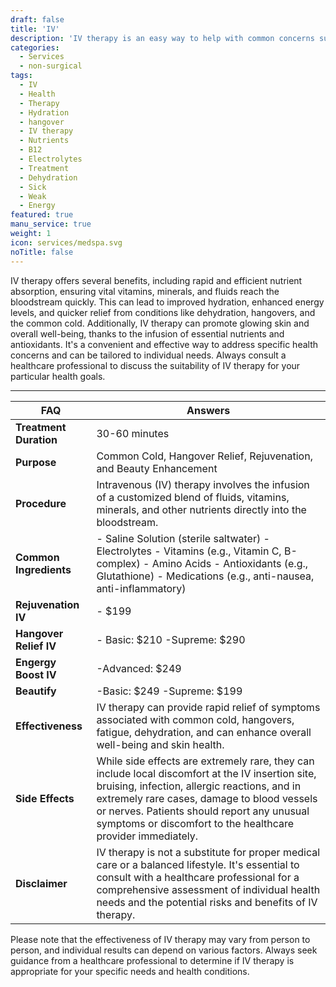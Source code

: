 ```yaml
---
draft: false
title: 'IV'
description: 'IV therapy is an easy way to help with common concerns such as, dehydration, nutrient and electrolyte replacement, illness, weakness, and increasing energy levels.'
categories:
  - Services
  - non-surgical
tags:
  - IV
  - Health
  - Therapy
  - Hydration
  - hangover 
  - IV therapy 
  - Nutrients
  - B12
  - Electrolytes
  - Treatment
  - Dehydration 
  - Sick 
  - Weak 
  - Energy 
featured: true
manu_service: true
weight: 1
icon: services/medspa.svg
noTitle: false
---
```


IV therapy offers several benefits, including rapid and efficient nutrient absorption, ensuring vital vitamins, minerals, and fluids reach the bloodstream quickly. This can lead to improved hydration, enhanced energy levels, and quicker relief from conditions like dehydration, hangovers, and the common cold. Additionally, IV therapy can promote glowing skin and overall well-being, thanks to the infusion of essential nutrients and antioxidants. It's a convenient and effective way to address specific health concerns and can be tailored to individual needs. Always consult a healthcare professional to discuss the suitability of IV therapy for your particular health goals.

---
| FAQ                   | Answers                                                                                  |
|-----------------------------|--------------------------------------------------------------------------------------------|
| **Treatment Duration**      | 30-60 minutes                                                                           |
| **Purpose**                 | Common Cold, Hangover Relief, Rejuvenation, and Beauty Enhancement                         |
| **Procedure**               | Intravenous (IV) therapy involves the infusion of a customized blend of fluids, vitamins, minerals, and other nutrients directly into the bloodstream. |
| **Common Ingredients**      | - Saline Solution (sterile saltwater) - Electrolytes - Vitamins (e.g., Vitamin C, B-complex) - Amino Acids - Antioxidants (e.g., Glutathione) - Medications (e.g., anti-nausea, anti-inflammatory) |
| **Rejuvenation IV**     | - $199 |
| **Hangover Relief IV**     | - Basic: $210 -Supreme: $290 |
| **Engergy Boost IV**     | -Advanced: $249  |
| **Beautify**     | -Basic: $249 -Supreme: $199 |
| **Effectiveness**           | IV therapy can provide rapid relief of symptoms associated with common cold, hangovers, fatigue, dehydration, and can enhance overall well-being and skin health. |
| **Side Effects**           | While side effects are extremely rare, they can include local discomfort at the IV insertion site, bruising, infection, allergic reactions, and in extremely rare cases, damage to blood vessels or nerves. Patients should report any unusual symptoms or discomfort to the healthcare provider immediately. |
| **Disclaimer**             | IV therapy is not a substitute for proper medical care or a balanced lifestyle. It's essential to consult with a healthcare professional for a comprehensive assessment of individual health needs and the potential risks and benefits of IV therapy. |

Please note that the effectiveness of IV therapy may vary from person to person, and individual results can depend on various factors. Always seek guidance from a healthcare professional to determine if IV therapy is appropriate for your specific needs and health conditions.